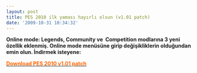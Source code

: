 ```yaml
---
layout: post
title: PES 2010 ilk yaması hayırlı olsun (v1.01 patch)
date: '2009-10-31 10:34:32'
---
```


<strong>Online mode: Legends, Community ve  Competition modlarına 3 yeni özellik eklenmiş. Online mode menüsüne girip değişikliklerin olduğundan emin olun. İndirmek isteyene:</strong>

<strong><a href="http://www.gamershell.com/download_52646.shtml"><span style="color:#ff6600;">Download PES 2010 v1.01 patch</span></a></strong>